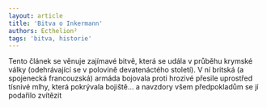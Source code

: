 ```yaml
---
layout: article
title: 'Bitva o Inkermann'
authors: Ecthelion²
tags: 'bitva, historie'
---
```


Tento článek se věnuje zajímavé bitvě, která
se udála v průběhu krymské války (odehrávající
se v polovině devatenáctého století). V
ní britská (a spojenecká francouzská) armáda
bojovala proti hrozivé přesile uprostřed tísnivé
mlhy, která pokrývala bojiště… a navzdory
všem předpokladům se jí podařilo zvítězit
